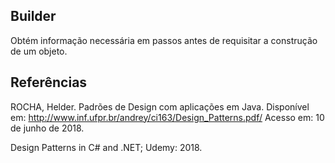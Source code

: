 ## Builder

Obtém informação necessária em passos antes de requisitar a construção de um objeto.

## Referências

ROCHA, Helder. Padrões de Design com aplicações em Java. Disponível em: <http://www.inf.ufpr.br/andrey/ci163/Design_Patterns.pdf/> Acesso em: 10 de junho de 2018.

Design Patterns in C# and .NET; Udemy: 2018.